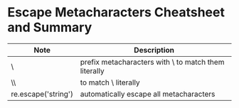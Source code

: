 # Escape Metacharacters Cheatsheet and Summary
| Note | Description |
| ---- | ----------- |
| \\ | prefix metacharacters with \\ to match them literally |
| \\\\ | to match \\ literally |
| re.escape('string') | automatically escape all metacharacters |
